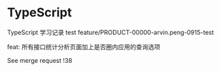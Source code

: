 # TypeScript
TypeScript 学习记录
test feature/PRODUCT-00000-arvin.peng-0915-test  

feat: 所有接口统计分析页面加上是否圈内应用的查询选项

See merge request !38